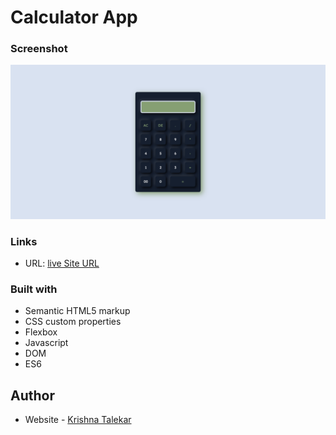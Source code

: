 # Calculator App

### Screenshot

![](./images/calculator-javascript.png)

### Links

- URL: [live Site URL]()

### Built with

- Semantic HTML5 markup
- CSS custom properties
- Flexbox
- Javascript
- DOM
- ES6

## Author

- Website - [Krishna Talekar](https://github.com/krishnatalekar)
